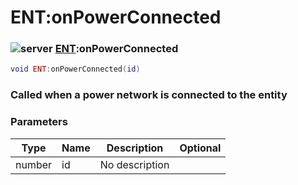 # ENT:onPowerConnected

### ![server](../../home/scripted\_entity/.gitbook/assets/server.png) [ENT](../../home/scripted\_entity/home/ENT/):onPowerConnected

```lua
void ENT:onPowerConnected(id)
```

### Called when a power network is connected to the entity

### Parameters

| Type   | Name | Description    | Optional |
| ------ | ---- | -------------- | -------: |
| number | id   | No description |          |
